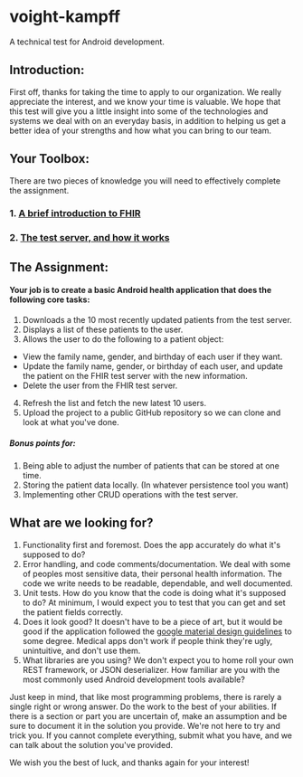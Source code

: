 # voight-kampff
A technical test for Android development.

## Introduction:

First off, thanks for taking the time to apply to our organization. We really appreciate the interest, and we know your time is valuable. We hope that this test will give you a little insight into some of the technologies and systems we deal with on an everyday basis, in addition to helping us get a better idea of your strengths and how what you can bring to our team.

## Your Toolbox:

There are two pieces of knowledge you will need to effectively complete the assignment.

### 1. [A brief introduction to FHIR](voight-kampff/fhir.md)

### 2. [The test server, and how it works](voight-kampff/server.md)
 
## The Assignment:

#### Your job is to create a basic Android health application that does the following core tasks:

1. Downloads a the 10 most recently updated patients from the test server.
2. Displays a list of these patients to the user.
3. Allows the user to do the following to a patient object:
  * View the family name, gender, and birthday of each user if they want.
  * Update the family name, gender, or birthday of each user, and update the patient on the FHIR test server with the new information. 
  * Delete the user from the FHIR test server.
4. Refresh the list and fetch the new latest 10 users. 
5. Upload the project to a public GitHub repository so we can clone and look at what you've done.

##### Bonus points for:

1. Being able to adjust the number of patients that can be stored at one time.
2. Storing the patient data locally. (In whatever persistence tool you want)
3. Implementing other CRUD operations with the test server.

## What are we looking for?

 1. Functionality first and foremost. Does the app accurately do what it's supposed to do?
 2. Error handling, and code comments/documentation. We deal with some of peoples most sensitive data, their personal health information. The code we write needs to be readable, dependable, and well documented.
 3. Unit tests. How do you know that the code is doing what it's supposed to do? At minimum, I would expect you to test that you can get and set the patient fields correctly.
 4. Does it look good? It doesn't have to be a piece of art, but it would be good if the application followed the [google material design guidelines](https://material.io/guidelines/) to some degree. Medical apps don't work if people think they're ugly, unintuitive, and don't use them.
 5. What libraries are you using? We don't expect you to home roll your own REST framework, or JSON deserializer. How familiar are you with the most commonly used Android development tools available?
 
 
Just keep in mind, that like most programming problems, there is rarely a single right or wrong answer. Do the work to the best of your abilities. If there is a section or part you are uncertain of, make an assumption and be sure to document it in the solution you provide. We're not here to try and trick you. If you cannot complete everything, submit what you have, and we can talk about the solution you've provided.

We wish you the best of luck, and thanks again for your interest!
